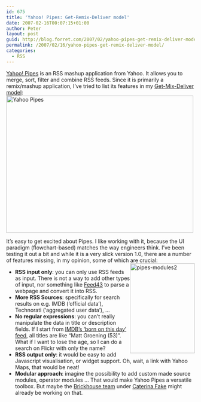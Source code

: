 ```yaml
---
id: 675
title: 'Yahoo! Pipes: Get-Remix-Deliver model'
date: 2007-02-16T00:07:15+01:00
author: Peter
layout: post
guid: http://blog.forret.com/2007/02/yahoo-pipes-get-remix-deliver-model/
permalink: /2007/02/16/yahoo-pipes-get-remix-deliver-model/
categories:
  - RSS
---
```

[Yahoo! Pipes](http://pipes.yahoo.com) is an RSS mashup application from Yahoo. It allows you to merge, sort, filter and combine RSS feeds. Since it is primarily a remix/mashup application, I&#8217;ve tried to list its features in my [Get-Mix-Deliver model](http://web.forret.com/tools/remix.asp):  
[<img  src="http://farm1.static.flickr.com/188/391351416_ec1584bd09.jpg" width="500" height="367" alt="Yahoo Pipes" />](http://www.flickr.com/photos/pforret/391351416/ "Photo Sharing")

It&#8217;s easy to get excited about Pipes. I like working with it, because the UI paradigm (flowchart-based) matches the way engineers think. I&#8217;ve been testing it out a bit and while it is a very slick version 1.0, there are a number of features missing, in my opinion, some of which are crucial:  
[<img  style="float: right" src="http://farm1.static.flickr.com/146/391516575_74a63514fb_m.jpg" width="173" height="240" alt="pipes-modules2" />](http://www.flickr.com/photos/pforret/391516575/ "Photo Sharing")

  * **RSS input only**: you can only use RSS feeds as input. There is not a way to add other types of input, nor something like [Feed43](http://www.feed43.com) to parse a webpage and convert it into RSS.
  * **More RSS Sources**: specifically for search results on e.g. IMDB (&#8216;official data&#8217;), Technorati (&#8216;aggregated user data&#8217;), &#8230;
  * **No regular expressions**: you can&#8217;t really manipulate the data in title or description fields. If I start from [IMDB&#8217;s &#8216;born on this day&#8217; feed](http://rss.imdb.com/daily/born/), all titles are like &#8220;Matt Groening (53)&#8221;. What if I want to lose the age, so I can do a search on Flickr with only the name?
  * **RSS output only**: it would be easy to add Javascript visualisation, or widget support. Oh, wait, a link with Yahoo Maps, that would be neat!
  * **Modular approach**: imagine the possibility to add custom made source modules, operator modules &#8230; That would make Yahoo Pipes a versatile toolbox. But maybe the [Brickhouse team](http://www.businessweek.com/technology/content/feb2007/tc20070209_179924.htm) under [Caterina Fake](http://www.caterina.net/archive/001033.html) might already be working on that.